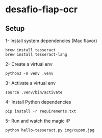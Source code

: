 # desafio-fiap-ocr

## Setup

1- Install system dependencies (Mac flavor)
```
brew install tesseract
brew install tesseract-lang
```

2- Create a virtual env  
```
python3 -m venv .venv
```

3- Activate a virtual env  
```
source .venv/bin/activate
```

4- Install Python dependencies  
```
pip install -r requirements.txt
```

5- Run and watch the magic :P  
```
python hello-tesseract.py img/cupom.jpg
```

